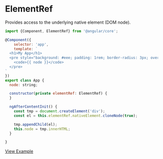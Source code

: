 # ElementRef

Provides access to the underlying native element (DOM node).

```js
import {Component, ElementRef} from '@angular/core';

@Component({
	selector: 'app',
	template: `
  <h1>My App</h1>
  <pre style="background: #eee; padding: 1rem; border-radius: 3px; overflow: auto;">
    <code>{{ node }}</code>
  </pre>
`
})
export class App {
  node: string;

  constructor(private elementRef: ElementRef) {
  }

  ngAfterContentInit() {
    const tmp = document.createElement('div');
    const el = this.elementRef.nativeElement.cloneNode(true);

    tmp.appendChild(el);
    this.node = tmp.innerHTML;
  }

}
```


[View Example](https://plnkr.co/edit/cUzRdOoCf17Y3EHoXc8v?p=preview)
